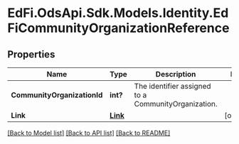 # EdFi.OdsApi.Sdk.Models.Identity.EdFiCommunityOrganizationReference
## Properties

Name | Type | Description | Notes
------------ | ------------- | ------------- | -------------
**CommunityOrganizationId** | **int?** | The identifier assigned to a CommunityOrganization. | 
**Link** | [**Link**](Link.md) |  | [optional] 

[[Back to Model list]](../README.md#documentation-for-models) [[Back to API list]](../README.md#documentation-for-api-endpoints) [[Back to README]](../README.md)

